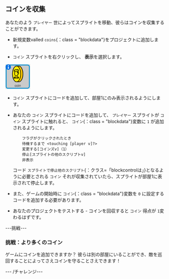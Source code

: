 ## コインを収集

あなたのよう `プレイヤー` 世によってスプライトを移動、彼らはコインを収集することができます。

+ 新規変数valled `coins`{：class = "blockdata"}をプロジェクトに追加します。

+ `コイン` スプライトを右クリックし、 **表示**を選択します。

![スクリーンショット](images/world-coins.png)

+ `コイン` スプライトにコードを追加して、部屋1にのみ表示されるようにします。

+ あなたの `コイン` スプライトにコードを追加して、 `プレイヤー` スプライトが `コイン` スプライトに触れると、 `コイン`{：class = "blockdata"}変数に `1` が追加されるようにします。
    
    ```blocks
        フラグがクリックされたとき
        待機するまで <touching [player v]?>
        変更する[コインズv]（1）
        停止[スプライトの他のスクリプトv]
        非表示
    ```
    
    コード `スプライトで停止他のスクリプト`{：クラス=「blockcontrolは」}となるように必要とされる `コイン` それが収集されていたら、スプライトが部屋1に表示されて停止します。

+ また、ゲームの開始時に `コイン`{：class = "blockdata"}変数を `0` に設定するコードを追加する必要があります。

+ あなたのプロジェクトをテストする - コインを回収すると `コイン` 得点が `1`変わるはずです。

\---挑戦\---

### 挑戦：より多くのコイン

ゲームにコインを追加できますか？ 彼らは別の部屋にいることができ、敵を巡回することによってさえコインを守ることさえできます！

\--- /チャレンジ\---